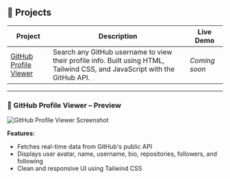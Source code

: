 ## 📁 Projects

| Project                             | Description                                             | Live Demo        |
|-------------------------------------|---------------------------------------------------------|------------------|
| [GitHub Profile Viewer](./github-profile-viewer) | Search any GitHub username to view their profile info. Built using HTML, Tailwind CSS, and JavaScript with the GitHub API. | _Coming soon_    |

---

### 📸 GitHub Profile Viewer – Preview

![GitHub Profile Viewer Screenshot](./github-profile-viewer/screenshot.png)

**Features:**
- Fetches real-time data from GitHub's public API
- Displays user avatar, name, username, bio, repositories, followers, and following
- Clean and responsive UI using Tailwind CSS
